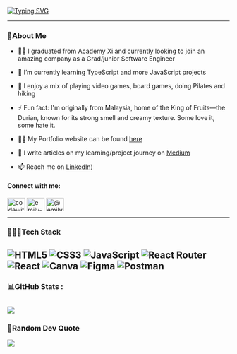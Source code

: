 [![Typing SVG](https://readme-typing-svg.herokuapp.com?font=Hanken+Grotesk&weight=500&letterSpacing=5px;&pause=1000&color=F0A6A4&multiline=true&width=435&lines=Hello%2C+%E4%BD%A0%E5%A5%BD%2C+Hai!+Welcome+to+my+profile+%F0%9F%91%8B%F0%9F%8F%BB)](https://git.io/typing-svg)

---
### 💫About Me

- 👨‍💻 I graduated from Academy Xi and currently looking to join an amazing company as a Grad/junior Software Engineer
  
- 🌱 I’m currently learning TypeScript and more JavaScript projects

- 👾 I enjoy a mix of playing video games, board games, doing Pilates and hiking

- ⚡ Fun fact: I'm originally from Malaysia, home of the King of Fruits—the Durian, known for its strong smell and creamy texture. Some love it, some hate it.

- 👨‍💻 My Portfolio website can be found [here](https://emilychewsh.github.io/emily-portfolio-website/)

- 📝 I write articles on my learning/project journey on [Medium](https://medium.com/@emilychew)

- 📫 Reach me on [LinkedIn](https://www.linkedin.com/in/emily-csh/))

<h4>Connect with me:</h4>
<a href="https://twitter.com/codewithemilyc" target="blank"><img align="center" src="https://raw.githubusercontent.com/rahuldkjain/github-profile-readme-generator/master/src/images/icons/Social/twitter.svg" alt="codewithemilyc" height="30" width="40" /></a>
<a href="https://linkedin.com/in/emily-csh" target="blank"><img align="center" src="https://raw.githubusercontent.com/rahuldkjain/github-profile-readme-generator/master/src/images/icons/Social/linked-in-alt.svg" alt="emily-csh" height="30" width="40" /></a>
<a href="https://medium.com/@emilychew" target="blank"><img align="center" src="https://raw.githubusercontent.com/rahuldkjain/github-profile-readme-generator/master/src/images/icons/Social/medium.svg" alt="@emilychew" height="30" width="40" /></a>

---
### 👩🏻‍💻Tech Stack
![HTML5](https://img.shields.io/badge/html5-%23E34F26.svg?style=for-the-badge&logo=html5&logoColor=white) ![CSS3](https://img.shields.io/badge/css3-%231572B6.svg?style=for-the-badge&logo=css3&logoColor=white) ![JavaScript](https://img.shields.io/badge/javascript-%23323330.svg?style=for-the-badge&logo=javascript&logoColor=%23F7DF1E) ![React Router](https://img.shields.io/badge/React_Router-CA4245?style=for-the-badge&logo=react-router&logoColor=white) ![React](https://img.shields.io/badge/react-%2320232a.svg?style=for-the-badge&logo=react&logoColor=%2361DAFB) ![Canva](https://img.shields.io/badge/Canva-%2300C4CC.svg?style=for-the-badge&logo=Canva&logoColor=white) 	![Figma](https://img.shields.io/badge/figma-%23F24E1E.svg?style=for-the-badge&logo=figma&logoColor=white) ![Postman](https://img.shields.io/badge/Postman-FF6C37?style=for-the-badge&logo=postman&logoColor=white)
---
### 📊GitHub Stats :
![](https://github-readme-stats.vercel.app/api/top-langs/?username=emilychewsh&theme=synthwave&hide_border=false&include_all_commits=false&count_private=true&layout=compact)
---
### 💌Random Dev Quote
![](https://quotes-github-readme.vercel.app/api?type=horizontal&theme=radical)

